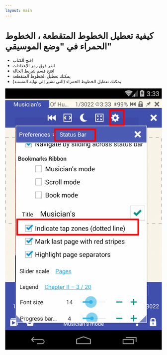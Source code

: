 ```yaml
---
layout: main
---
```


# كيفية تعطيل الخطوط المتقطعة ، الخطوط الحمراء في &quot;وضع الموسيقي&quot;

* افتح الكتاب
* انقر فوق رمز الإعدادات
* افتح قسم شريط الحالة
* يمكنك تعطيل الخطوط المتقطعة
* يمكنك تعطيل الخطوط الحمراء (التي تشير إلى نهاية المستند)

![](1.png)
